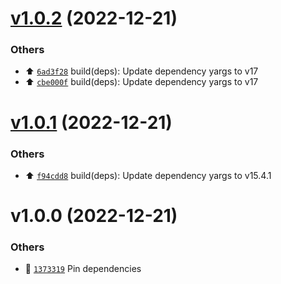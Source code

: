 # [v1.0.2](https://github.com/bryanjtc/css-colorguard/compare/v1.0.1...v1.0.2) (2022-12-21)

### Others

- ⬆️ [`6ad3f28`](https://github.com/bryanjtc/css-colorguard/commit/6ad3f28) build(deps): Update dependency yargs to v17
- ⬆️ [`cbe000f`](https://github.com/bryanjtc/css-colorguard/commit/cbe000f) build(deps): Update dependency yargs to v17

# [v1.0.1](https://github.com/bryanjtc/css-colorguard/compare/v1.0.0...v1.0.1) (2022-12-21)

### Others

- ⬆️ [`f94cdd8`](https://github.com/bryanjtc/css-colorguard/commit/f94cdd8) build(deps): Update dependency yargs to v15.4.1

# v1.0.0 (2022-12-21)

### Others

- 📌 [`1373319`](https://github.com/bryanjtc/css-colorguard/commit/1373319) Pin dependencies
